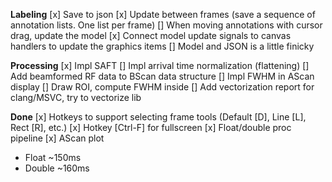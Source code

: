**Labeling**
[x] Save to json
[x] Update between frames (save a sequence of annotation lists. One list per frame)
[] When moving annotations with cursor drag, update the model
[x] Connect model update signals to canvas handlers to update the graphics items
[] Model and JSON is a little finicky

**Processing**
[x] Impl SAFT
[] Impl arrival time normalization (flattening)
[] Add beamformed RF data to BScan data structure
[] Impl FWHM in AScan display
[] Draw ROI, compute FWHM inside
[] Add vectorization report for clang/MSVC, try to vectorize lib

**Done**
[x] Hotkeys to support selecting frame tools (Default [D], Line [L], Rect [R], etc.)
[x] Hotkey [Ctrl-F] for fullscreen
[x] Float/double proc pipeline
[x] AScan plot

- Float ~150ms
- Double ~160ms
